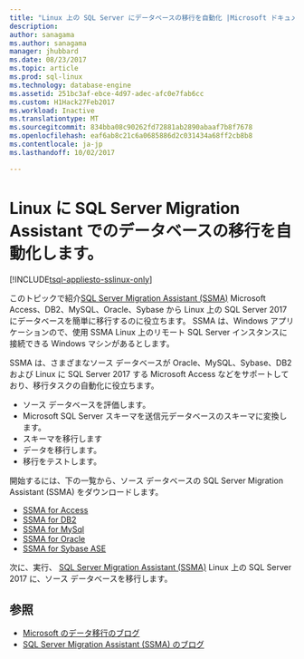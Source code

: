 ```yaml
---
title: "Linux 上の SQL Server にデータベースの移行を自動化 |Microsoft ドキュメント"
description: 
author: sanagama
ms.author: sanagama
manager: jhubbard
ms.date: 08/23/2017
ms.topic: article
ms.prod: sql-linux
ms.technology: database-engine
ms.assetid: 251bc3af-ebce-4d97-adec-afc0e7fab6cc
ms.custom: H1Hack27Feb2017
ms.workload: Inactive
ms.translationtype: MT
ms.sourcegitcommit: 834bba08c90262fd72881ab2890abaaf7b8f7678
ms.openlocfilehash: eaf6ab8c21c6a0685886d2c031434a68ff2cb8b8
ms.contentlocale: ja-jp
ms.lasthandoff: 10/02/2017

---
```

# <a name="automate-database-migration-to-linux-with-the-sql-server-migration-assistant"></a>Linux に SQL Server Migration Assistant でのデータベースの移行を自動化します。

[!INCLUDE[tsql-appliesto-sslinux-only](../includes/tsql-appliesto-sslinux-only.md)]

このトピックで紹介[SQL Server Migration Assistant (SSMA)](http://msdn.microsoft.com/library/mt613434.aspx) Microsoft Access、DB2、MySQL、Oracle、Sybase から Linux 上の SQL Server 2017 にデータベースを簡単に移行するのに役立ちます。 SSMA は、Windows アプリケーションので、使用 SSMA Linux 上のリモート SQL Server インスタンスに接続できる Windows マシンがあるとします。 

SSMA は、さまざまなソース データベースが Oracle、MySQL、Sybase、DB2 および Linux に SQL Server 2017 する Microsoft Access などをサポートしており、移行タスクの自動化に役立ちます。

- ソース データベースを評価します。
- Microsoft SQL Server スキーマを送信元データベースのスキーマに変換します。
- スキーマを移行します
- データを移行します。
- 移行をテストします。

開始するには、下の一覧から、ソース データベースの SQL Server Migration Assistant (SSMA) をダウンロードします。
- [SSMA for Access](http://aka.ms/ssmaforaccess)
- [SSMA for DB2](http://aka.ms/ssmafordb2)
- [SSMA for MySql](http://aka.ms/ssmaformysql) 
- [SSMA for Oracle](http://aka.ms/ssmafororacle)
- [SSMA for Sybase ASE](http://aka.ms/ssmaforsybase) 

次に、実行、 [SQL Server Migration Assistant (SSMA)](http://msdn.microsoft.com/library/mt613434.aspx) Linux 上の SQL Server 2017 に、ソース データベースを移行します。

## <a name="see-also"></a>参照
- [Microsoft のデータ移行のブログ](http://blogs.msdn.microsoft.com/datamigration)
- [SQL Server Migration Assistant (SSMA) のブログ](http://blogs.msdn.microsoft.com/ssma/)


